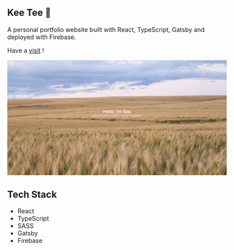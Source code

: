## Kee Tee 👋

A personal portfolio website built with React, TypeScript, Gatsby and deployed with Firebase.

Have a <a href="https://kee.dev/" target="_blank">visit</a> !

<a href="https://kee.dev/" target="_blank">
  <img src="./screenshot.png" alt="screenshot">
</a>

## Tech Stack

  * React
  * TypeScript
  * SASS
  * Gatsby
  * Firebase
  
